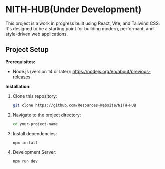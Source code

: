 # NITH-HUB(Under Development)

This project is a work in progress built using React, Vite, and Tailwind CSS. It's designed to be a starting point for building modern, performant, and style-driven web applications.

## Project Setup

**Prerequisites:**

- Node.js (version 14 or later): https://nodejs.org/en/about/previous-releases

**Installation:**

1. Clone this repository:

   ```bash
   git clone https://github.com/Resources-Website/NITH-HUB

2. Navigate to the project directory:
   
   ```bash 
   cd your-project-name
3. Install dependencies:
   
   ```bash
   npm install
4. Development Server:
   
   ```bash
   npm run dev
   